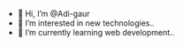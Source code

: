- 👋 Hi, I’m @Adi-gaur
- 👀 I’m interested in new technologies..
- 🌱 I’m currently learning web development..


<!---
Adi-gaur/Adi-gaur is a ✨ special ✨ repository because its `README.md` (this file) appears on your GitHub profile.
You can click the Preview link to take a look at your changes.
--->
